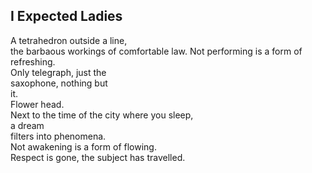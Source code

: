 I Expected Ladies
-----------------
A tetrahedron outside a line,  
the barbaous workings of comfortable law. Not performing is a form of refreshing.  
Only telegraph, just the  
saxophone, nothing but  
it.  
Flower head.  
Next to the time of the city where you sleep,  
a dream  
filters into phenomena.  
Not awakening is a form of flowing.  
Respect is gone, the subject has travelled.  
